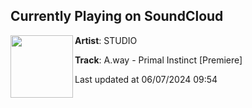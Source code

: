 ## Currently Playing on SoundCloud

[<img align="left" width="100" src="https://i1.sndcdn.com/artworks-ZecxKcx7mz4Pcrmn-cyyIUg-t500x500.jpg">](https://soundcloud.com/wearestudio/away-primal-instinct-premiere?in=inthelabrecordings/sets/a-way-primal-instinct)

**Artist**: STUDIO 

**Track**: A.way - Primal Instinct [Premiere]

Last updated at 06/07/2024 09:54
